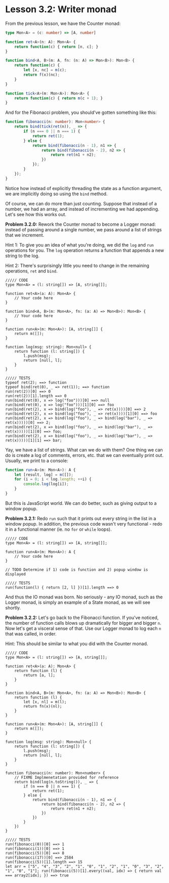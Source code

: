# Lesson 3.2: Writer monad

From the previous lesson, we have the Counter monad:

```typescript
type Mon<A> = (c: number) => [A, number]

function ret<A>(n: A): Mon<A> {
    return function(c) { return [n, c]; }
}

function bind<A, B>(m: A, fn: (n: A) => Mon<B>): Mon<B> {
    return function(c) {
        let [x, nc] = m(c);
        return f(x)(nc);
    }
}

function tick<A>(m: Mon<A>): Mon<A> {
    return function(c) { return m(c + 1); }
}
```

And for the Fibonacci problem, you should've gotten something like this:

```typescript
function fibonacci(n: number): Mon<number> {
    return bind(tick(ret(n)), _ => {
        if (n === 0 || n === 1) {
            return ret(1);
        } else {
            return bind(fibonacci(n - 1), n1 => {
                return bind(fibonacci(n - 2), n2 => {
                    return ret(n1 + n2);
                })
            });
        }
    });
}
```

Notice how instead of explicitly threading the state as a function argument, we are implicitly doing so using the `bind` method.

Of course, we can do more than just counting. Suppose that instead of a number, we had an array, and instead of incrementing we had appending. Let's see how this works out.

**Problem 3.2.0:** Rework the Counter monad to become a Logger monad: instead of passing around a single number, we pass around a list of strings that we increment.

Hint 1: To give you an idea of what you're doing, we did the `log` and `run` operations for you. The `log` operation returns a function that appends a new string to the log.
 
Hint 2: There's surprisingly little you need to change in the remaining operations, `ret` and `bind`.

```problem
///// CODE
type Mon<A> = (l: string[]) => [A, string[]];

function ret<A>(a: A): Mon<A> {
    // Your code here 
}

function bind<A, B>(m: Mon<A>, fn: (a: A) => Mon<B>): Mon<B> {
    // Your code here 
}

function run<A>(m: Mon<A>): [A, string[]] {
    return m([]);
}

function log(msg: string): Mon<null> {
    return function (l: string[]) {
        l.push(msg);
        return [null, l];
    }
}

///// TESTS
typeof ret(2); ==> function
typeof bind(ret(0), _ => ret(1)); ==> function
run(ret(2))[0] ==> 0
run(ret(2))[1].length ==> 0
run(bind(ret(0), x => log("foo")))[0] ==> null
run(bind(ret(0), x => log("foo")))[1][0] ==> foo
run(bind(ret(2), x => bind(log("foo"), _ => ret(x))))[0] ==> 2
run(bind(ret(2), x => bind(log("foo"), _ => ret(x))))[1][0] ==> foo
run(bind(ret(2), x => bind(log("foo"), _ => bind(log("bar"), _ => ret(x)))))[0] ==> 2;
run(bind(ret(2), x => bind(log("foo"), _ => bind(log("bar"), _ => ret(x)))))[1][0] ==> foo;
run(bind(ret(2), x => bind(log("foo"), _ => bind(log("bar"), _ => ret(x)))))[1][1] ==> bar;
```

Yay, we have a list of strings. What can we do with them? One thing we can do is create a log of comments, errors, etc. that we can eventually print out. Usually, we print to a console:

```typescript
function run<A>(m: Mon<A>): A {
    let [result, log] = m([]);
    for (i = 0; i < log.length; ++i) {
        console.log(log[i]);
    }
}
```

But this is JavaScript world. We can do better, such as giving output to a window popup.

**Problem 3.2.1:** Redo `run` such that it prints out every string in the list in a window popup. In addition, the previous code wasn't very functional - redo it in a functional manner (ie. no `for` or `while` loops).

```problem
///// CODE
type Mon<A> = (l: string[]) => [A, string[]];

function run<A>(m: Mon<A>): A {
    // Your code here
}

// TODO Determine if 1) code is function and 2) popup window is displayed

///// TESTS
run(function(l) { return [2, l] })[1].length ==> 0
```

And thus the IO monad was born. No seriously - any IO monad, such as the Logger monad, is simply an example of a State monad, as we will see shortly.

**Problem 3.2.2:** Let's go back to the Fibonacci function. If you've noticed, the number of function calls blows up dramatically for bigger and bigger `n`. Now let's get a visceral sense of that. Use our Logger monad to log each `n` that was called, in order.

Hint: This should be similar to what you did with the Counter monad.

```problem
///// CODE
type Mon<A> = (l: string[]) => [A, string[]];

function ret<A>(a: A): Mon<A> {
    return function (l) {
        return [a, l];
    }
}

function bind<A, B>(m: Mon<A>, fn: (a: A) => Mon<B>): Mon<B> {
    return function (l) {
        let [x, nl] = m(l);
        return fn(x)(nl);
    }
}

function run<A>(m: Mon<A>): [A, string[]] {
    return m([]);
}

function log(msg: string): Mon<null> {
    return function (l: string[]) {
        l.push(msg);
        return [null, l];
    }
}

function fibonacci(n: number): Mon<number> {
    // FIXME Implmenetation provided for reference
    return bind(log(n.toString()), _ => {
        if (n === 0 || n === 1) {
            return ret(1);
        } else {
            return bind(fibonacci(n - 1), n1 => {
                return bind(fibonacci(n - 2), n2 => {
                    return ret(n1 + n2);
                })
            })
        }
    })
}

///// TESTS
run(fibonacci(0))[0] ==> 1
run(fibonacci(1))[0] ==> 1
run(fibonacci(5))[0] ==> 8
run(fibonacci(17))[0] ==> 2584
run(fibonacci(5))[1].length ==> 15
let arr = ["5", "4", "3", "2", "1", "0", "1", "2", "1", "0", "3", "2", "1", "0", "1"]; run(fibonacci(5))[1].every((val, idx) => { return val === array2[idx]; }) ==> true
```